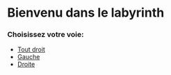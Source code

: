 # Bienvenu dans le labyrinth
### Choisissez votre voie:

- [Tout droit]()
- [Gauche]()
- [Droite]()
